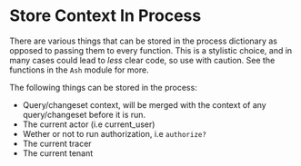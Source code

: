 # Store Context In Process

There are various things that can be stored in the process dictionary as opposed to passing them to every function. This is a stylistic choice, and in many cases could lead to *less* clear code, so use with caution. See the functions in the `Ash` module for more.

The following things can be stored in the process:

- Query/changeset context, will be merged with the context of any query/changeset before it is run.
- The current actor (i.e current_user)
- Wether or not to run authorization, i.e `authorize?`
- The current tracer 
- The current tenant